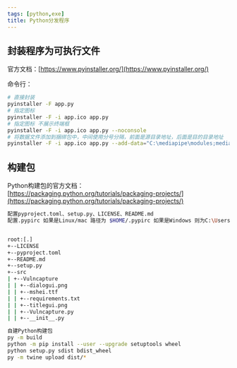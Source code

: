 ```yaml
---
tags: [python,exe]
title: Python分发程序
---
```


## 封装程序为可执行文件

官方文档：[https://www.pyinstaller.org/](https://www.pyinstaller.org/)

命令行：

``` bash
# 直接封装
pyinstaller -F app.py 
# 指定图标
pyinstaller -F -i app.ico app.py
# 指定图标 不展示终端框
pyinstaller -F -i app.ico app.py --noconsole
# 将数据文件添加到捆绑包中，中间使用分号分隔，前面是源目录地址，后面是目的目录地址
pyinstaller -F -i app.ico app.py --add-data="C:\mediapipe\modules;mediapipe/modules" --noconsole
```

## 构建包

Python构建包的官方文档：[https://packaging.python.org/tutorials/packaging-projects/](https://packaging.python.org/tutorials/packaging-projects/)

``` bash
配置pyproject.toml、setup.py、LICENSE、README.md
配置.pypirc 如果是Linux/mac 路径为 $HOME/.pypirc 如果是Windows 则为C:\Users\<your username>\.pypirc


root:[.]
+--LICENSE
+--pyproject.toml
+--README.md
+--setup.py
+--src
| +--Vulncapture
| | +--dialogui.png
| | +--mshei.ttf
| | +--requirements.txt
| | +--titlegui.png
| | +--Vulncapture.py
| | +--__init__.py

自建Python构建包
py -m build 
python -m pip install --user --upgrade setuptools wheel
python setup.py sdist bdist_wheel
py -m twine upload dist/*

```
